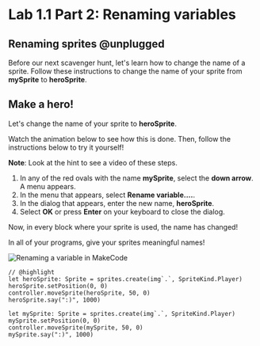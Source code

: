 # Lab 1.1 Part 2: Renaming variables

## Renaming sprites @unplugged

Before our next scavenger hunt, let's learn how to change the name
of a sprite. Follow these instructions to change the
name of your sprite from **mySprite** to **heroSprite**.

## Make a hero!

Let's change the name of your sprite to **heroSprite**.

Watch the animation below to see how this is done.
Then, follow the instructions below to try it yourself!

**Note**: Look at the hint to see a video of these steps.

1.   In any of the red ovals with the name **mySprite**,
select the **down arrow**. A menu appears.
1.   In the menu that appears, select **Rename variable....**.
1.   In the dialog that appears, enter the new name, **heroSprite**.
1.   Select **OK** or press **Enter** on your keyboard to close the dialog.

Now, in every block where your sprite is used, the name has changed!

In all of your programs, give your sprites meaningful names!

![Renaming a variable in MakeCode](https://alex-kulcsar.github.io/introcs-tutorials/assets/images/S01.L01.01.P02.rename_variable.gif)

```blocks
// @highlight
let heroSprite: Sprite = sprites.create(img`.`, SpriteKind.Player)
heroSprite.setPosition(0, 0)
controller.moveSprite(heroSprite, 50, 0)
heroSprite.say(":)", 1000)
```

```template
let mySprite: Sprite = sprites.create(img`.`, SpriteKind.Player)
mySprite.setPosition(0, 0)
controller.moveSprite(mySprite, 50, 0)
mySprite.say(":)", 1000)
```
